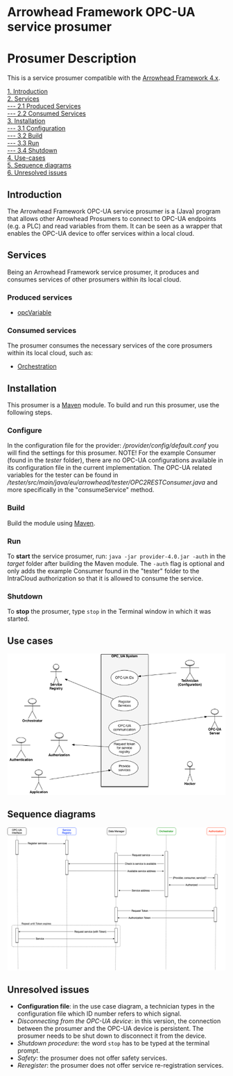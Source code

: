 Arrowhead Framework OPC-UA service prosumer
=======
Prosumer Description
=======

This is a service prosumer compatible with the [Arrowhead Framework 4.x](https://github.com/arrowhead-f).

[1. Introduction](#introduction)  
[2. Services](#services)  
[--- 2.1 Produced Services](#produced-services)  
[--- 2.2 Consumed Services](#consumed-services)  
[3. Installation](#installation)  
[--- 3.1 Configuration](#configuration)  
[--- 3.2 Build](#build)  
[--- 3.3 Run](#run)  
[--- 3.4 Shutdown](#shutdown)  
[4. Use-cases](#use-cases)  
[5. Sequence diagrams](#sequence-diagrams)  
[6. Unresolved issues](#unresolved-issues)  

## Introduction
The Arrowhead Framework OPC-UA service prosumer is a (Java) program that allows other Arrowhead Prosumers to connect to OPC-UA endpoints (e.g. a PLC) and read variables from them. It can be seen as a wrapper that enables the OPC-UA device to offer services within a local cloud.

## Services
Being an Arrowhead Framework service prosumer, it produces and consumes services of other prosumers within its local cloud.

### Produced services
- [opcVariable](opcVariable.md)

### Consumed services
The prosumer consumes the necessary services of the core prosumers within its local cloud, such as:
- [Orchestration](https://github.com/arrowhead-f/core-java/tree/master/documentation/Orchestrator)


## Installation
This prosumer is a [Maven](http://maven.apache.org/) module. To build and run this prosumer, use the following steps.

### Configure
In the configuration file for the provider: */provider/config/default.conf* you will find the settings for this prosumer.  NOTE! For the example Consumer (found in the *tester* folder), there are no OPC-UA configurations available in its configuration file in the current implementation. The OPC-UA related variables for the tester can be found in */tester/src/main/java/eu/arrowhead/tester/OPC2RESTConsumer.java* and more specifically in the "consumeService" method.

### Build
Build the module using [Maven](http://maven.apache.org/).

### Run
To **start** the service prosumer, run: `java -jar provider-4.0.jar -auth` in the *target* folder after building the Maven module. 
The `-auth` flag is optional and only adds the example Consumer found in the "tester" folder to the IntraCloud authorization so that it is allowed to consume the service.

### Shutdown
To **stop** the prosumer, type `stop` in the Terminal window in which it was started.

## Use cases
![Use case](Figures/useCase.png)

## Sequence diagrams
![Sequence diragram](Figures/sequence.png)

## Unresolved issues
- **Configuration file**: in the use case diagram, a technician types in the configuration file which ID number refers to which signal.
- *Disconnecting from the OPC-UA device*: in this version, the connection between the prosumer and the OPC-UA device is persistent. The prosumer needs to be shut down to disconnect it from the device.
- *Shutdown procedure*: the word `stop` has to be typed at the terminal prompt.
- *Safety*: the prosumer does not offer safety services.
- *Reregister*: the prosumer does not offer service re-registration services.
